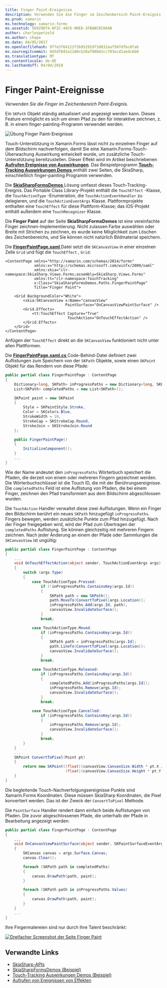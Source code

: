```yaml
---
title: Finger Paint-Ereignisse
description: Verwenden Sie die Finger im Zeichenbereich Paint-Ereignis.
ms.prod: xamarin
ms.technology: xamarin-forms
ms.assetid: 56929D74-8F2C-44C6-90E6-3FBABCDC0A4B
author: charlespetzold
ms.author: chape
ms.date: 04/05/2017
ms.openlocfilehash: 9f7e3f64122f3b95291973d032aaf507dfbc8fab
ms.sourcegitcommit: 945df041e2180cb20af08b83cc703ecd1aedc6b0
ms.translationtype: MT
ms.contentlocale: de-DE
ms.lasthandoff: 04/04/2018
---
```

# <a name="finger-painting"></a>Finger Paint-Ereignisse

_Verwenden Sie die Finger im Zeichenbereich Paint-Ereignis._

Ein `SKPath` Objekt ständig aktualisiert und angezeigt werden kann. Dieses Feature ermöglicht es sich um einen Pfad zu den für interaktive zeichnen, z. B. in einem finger-painting-Programm verwendet werden.

![](finger-paint-images/fingerpaintsample.png "Übung Finger Paint-Ereignisse")

Touch-Unterstützung in Xamarin.Forms lässt nicht zu einzelnen Finger auf dem Bildschirm nachverfolgen, damit Sie eine Xamarin.Forms-Touch-Überwachung Auswirkung entwickelt wurde, um zusätzliche Touch-Unterstützung bereitzustellen. Dieser Effekt wird im Artikel beschriebenen [ **Aufrufen Ereignisse von Auswirkungen**](~/xamarin-forms/app-fundamentals/effects/touch-tracking.md). Das Beispielprogramm [ **Touch-Tracking Auswirkungen Demos** ](https://developer.xamarin.com/samples/xamarin-forms/Effects/TouchTrackingEffectDemos/) enthält zwei Seiten, die SkiaSharp, einschließlich finger-painting Programm verwenden.

Die [ **SkiaSharpFormsDemos** ](https://developer.xamarin.com/samples/xamarin-forms/SkiaSharpForms/Demos/) Lösung umfasst dieses Touch-Tracking-Ereignis. Das Portable Class Library-Projekt enthält die `TouchEffect` -Klasse, die `TouchActionType` -Enumeration, die `TouchActionEventHandler` zu delegieren, und die `TouchActionEventArgs` Klasse. Plattformprojekte enthalten eine `TouchEffect` für diese Plattform-Klasse; das iOS-Projekt enthält außerdem eine `TouchRecognizer` Klasse.

Die **Finger Paint** auf der Seite **SkiaSharpFormsDemos** ist eine vereinfachte Finger zeichnen-Implementierung. Nicht zulassen Farbe auswählen oder Breite mit Strichen zu zeichnen, es wurde keine Möglichkeit zum Löschen des Zeichenbereichs, und Sie können nicht natürlich Bildmaterial speichern.

Die [ **FingerPaintPage.xaml** ](https://github.com/xamarin/xamarin-forms-samples/blob/master/SkiaSharpForms/SkiaSharpFormsDemos/SkiaSharpFormsDemos/SkiaSharpFormsDemos/LinesAndPaths/FingerPaintPage.xaml) Datei setzt die `SKCanvasView` in einer einzelnen Zelle `Grid` und fügt die `TouchEffect` , `Grid`:

```xaml
<ContentPage xmlns="http://xamarin.com/schemas/2014/forms"
             xmlns:x="http://schemas.microsoft.com/winfx/2009/xaml"
             xmlns:skia="clr-namespace:SkiaSharp.Views.Forms;assembly=SkiaSharp.Views.Forms"
             xmlns:tt="clr-namespace:TouchTracking"
             x:Class="SkiaSharpFormsDemos.Paths.FingerPaintPage"
             Title="Finger Paint">

    <Grid BackgroundColor="White">
        <skia:SKCanvasView x:Name="canvasView"
                           PaintSurface="OnCanvasViewPaintSurface" />
        <Grid.Effects>
            <tt:TouchEffect Capture="True"
                            TouchAction="OnTouchEffectAction" />
        </Grid.Effects>
    </Grid>
</ContentPage>
```

Anfügen der `TouchEffect` direkt an die `SKCanvasView` funktioniert nicht unter allen Plattformen.

Die [ **FingerPaintPage.xaml.cs** ](https://github.com/xamarin/xamarin-forms-samples/blob/master/SkiaSharpForms/SkiaSharpFormsDemos/SkiaSharpFormsDemos/SkiaSharpFormsDemos/LinesAndPaths/FingerPaintPage.xaml.cs) Code-Behind-Datei definiert zwei Auflistungen zum Speichern von der `SKPath` Objekte, sowie einen `SKPaint` Objekt für das Rendern von diese Pfade:

```csharp
public partial class FingerPaintPage : ContentPage
{
    Dictionary<long, SKPath> inProgressPaths = new Dictionary<long, SKPath>();
    List<SKPath> completedPaths = new List<SKPath>();

    SKPaint paint = new SKPaint
    {
        Style = SKPaintStyle.Stroke,
        Color = SKColors.Blue,
        StrokeWidth = 10,
        StrokeCap = SKStrokeCap.Round,
        StrokeJoin = SKStrokeJoin.Round
    };

    public FingerPaintPage()
    {
        InitializeComponent();
    }
    ...
}
```

Wie der Name andeutet den `inProgressPaths` Wörterbuch speichert die Pfaden, die derzeit von einem oder mehreren Fingern gezeichnet werden. Die Wörterbuchschlüssel ist die Touch ID, die mit der Berührungsereignisse. Die `completedPaths` Feld ist eine Auflistung von Pfaden, die bei einem Finger, zeichnen den Pfad transformiert aus dem Bildschirm abgeschlossen wurden.

Die `TouchAction` Handler verwaltet diese zwei Auflistungen. Wenn ein Finger den Bildschirm berührt ein neues `SKPath` hinzugefügt `inProgressPaths`. Fingers bewegen, werden zusätzliche Punkte zum Pfad hinzugefügt. Nach der Finger freigegeben wird, wird der Pfad zum Übertragen der `completedPaths` Auflistung. Sie können gleichzeitig mit mehreren Fingern zeichnen. Nach jeder Änderung an einem der Pfade oder Sammlungen die `SKCanvasView` ist ungültig:

```csharp
public partial class FingerPaintPage : ContentPage
{
    ...
    void OnTouchEffectAction(object sender, TouchActionEventArgs args)
    {
        switch (args.Type)
        {
            case TouchActionType.Pressed:
                if (!inProgressPaths.ContainsKey(args.Id))
                {
                    SKPath path = new SKPath();
                    path.MoveTo(ConvertToPixel(args.Location));
                    inProgressPaths.Add(args.Id, path);
                    canvasView.InvalidateSurface();
                }
                break;

            case TouchActionType.Moved:
                if (inProgressPaths.ContainsKey(args.Id))
                {
                    SKPath path = inProgressPaths[args.Id];
                    path.LineTo(ConvertToPixel(args.Location));
                    canvasView.InvalidateSurface();
                }
                break;

            case TouchActionType.Released:
                if (inProgressPaths.ContainsKey(args.Id))
                {
                    completedPaths.Add(inProgressPaths[args.Id]);
                    inProgressPaths.Remove(args.Id);
                    canvasView.InvalidateSurface();
                }
                break;

            case TouchActionType.Cancelled:
                if (inProgressPaths.ContainsKey(args.Id))
                {
                    inProgressPaths.Remove(args.Id);
                    canvasView.InvalidateSurface();
                }
                break;
        }
    }
    ...
    SKPoint ConvertToPixel(Point pt)
    {
        return new SKPoint((float)(canvasView.CanvasSize.Width * pt.X / canvasView.Width),
                           (float)(canvasView.CanvasSize.Height * pt.Y / canvasView.Height));
    }
}
```

Die begleitende Touch-Nachverfolgungsereignisse Punkte sind Xamarin.Forms Koordinaten. Diese müssen SkiaSharp Koordinaten, die Pixel konvertiert werden. Das ist der Zweck der `ConvertToPixel` Methode.

Die `PaintSurface` Handler rendert dann einfach beide Auflistungen von Pfaden. Die zuvor abgeschlossenen Pfade, die unterhalb der Pfade in Bearbeitung angezeigt werden:

```csharp
public partial class FingerPaintPage : ContentPage
{
    ,,,
    void OnCanvasViewPaintSurface(object sender, SKPaintSurfaceEventArgs args)
    {
        SKCanvas canvas = args.Surface.Canvas;
        canvas.Clear();

        foreach (SKPath path in completedPaths)
        {
            canvas.DrawPath(path, paint);
        }

        foreach (SKPath path in inProgressPaths.Values)
        {
            canvas.DrawPath(path, paint);
        }
    }
    ...
}
```

Ihre Fingermalereien sind nur durch Ihre Talent beschränkt:

[![](finger-paint-images/fingerpaint-small.png "Dreifacher Screenshot der Seite Finger Paint")](finger-paint-images/fingerpaint-large.png#lightbox "dreifacher Screenshot der Seite Finger Paint")


## <a name="related-links"></a>Verwandte Links

- [SkiaSharp-APIs](https://developer.xamarin.com/api/root/SkiaSharp/)
- [SkiaSharpFormsDemos (Beispiel)](https://developer.xamarin.com/samples/xamarin-forms/SkiaSharpForms/Demos/)
- [Touch-Tracking Auswirkungen Demos (Beispiel)](https://developer.xamarin.com/samples/xamarin-forms/Effects/TouchTrackingEffectDemos/)
- [Aufrufen von Ereignissen von Effekten](~/xamarin-forms/app-fundamentals/effects/touch-tracking.md)
